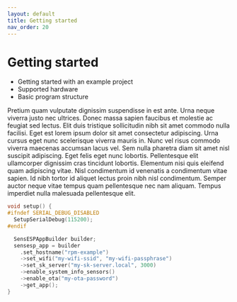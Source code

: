 ```yaml
---
layout: default
title: Getting started
nav_order: 20
---
```


# Getting started

- Getting started with an example project
- Supported hardware
- Basic program structure

Pretium quam vulputate dignissim suspendisse in est ante. Urna neque viverra justo nec ultrices. Donec massa sapien faucibus et molestie ac feugiat sed lectus. Elit duis tristique sollicitudin nibh sit amet commodo nulla facilisi. Eget est lorem ipsum dolor sit amet consectetur adipiscing. Urna cursus eget nunc scelerisque viverra mauris in. Nunc vel risus commodo viverra maecenas accumsan lacus vel. Sem nulla pharetra diam sit amet nisl suscipit adipiscing. Eget felis eget nunc lobortis. Pellentesque elit ullamcorper dignissim cras tincidunt lobortis. Elementum nisi quis eleifend quam adipiscing vitae. Nisl condimentum id venenatis a condimentum vitae sapien. Id nibh tortor id aliquet lectus proin nibh nisl condimentum. Semper auctor neque vitae tempus quam pellentesque nec nam aliquam. Tempus imperdiet nulla malesuada pellentesque elit.

```c++
void setup() {
#ifndef SERIAL_DEBUG_DISABLED
  SetupSerialDebug(115200);
#endif

  SensESPAppBuilder builder;
  sensesp_app = builder
    .set_hostname("rpm-example")
    ->set_wifi("my-wifi-ssid", "my-wifi-passphrase")
    ->set_sk_server("my-sk-server.local", 3000)
    ->enable_system_info_sensors()
    ->enable_ota("my-ota-password")
    ->get_app();
}
```
